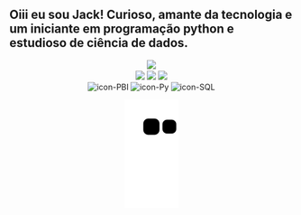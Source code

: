 ## Oiii eu sou Jack! Curioso, amante da tecnologia e um iniciante em programação python e estudioso de ciência de dados.
<div align="center">
<img height="180em" src="https://github-readme-stats-eight-theta.vercel.app/api?username=analistajack&show_icons=true&theme=dracula&include_all_commits=true&count_private=true"/>
 
<div>
  <a href="https://www.linkedin.com/in/jacsonglashorester/" target="_blank"><img src="https://img.shields.io/badge/-LinkedIn-%230077B5?style=for-the-badge&logo=linkedin&logoColor=white" target="_blank"></a> 
  <a href = "mailto:jakpoa@gmail.com"><img src="https://img.shields.io/badge/-Gmail-%23333?style=for-the-badge&logo=gmail&logoColor=white" target="_blank"></a>
  <a href="https://instagram.com/jack.glashorester" target="_blank"><img src="https://img.shields.io/badge/-Instagram-%23E4405F?style=for-the-badge&logo=instagram&logoColor=white" target="_blank"></a>

 <div style="display: inline_block">
  <img align="center" alt="icon-PBI" height="30" width="30" src="https://upload.wikimedia.org/wikipedia/commons/thumb/c/cf/New_Power_BI_Logo.svg/2048px-New_Power_BI_Logo.svg.png">
  <img align="center" alt="icon-Py" height="30" width="30" src="https://cdn.jsdelivr.net/gh/devicons/devicon/icons/python/python-original-wordmark.svg">
  <img align="center" alt="icon-SQL" height="30" width="30" src="https://cdn.jsdelivr.net/gh/devicons/devicon/icons/mysql/mysql-original-wordmark.svg">
 </div>
 
 
  ![Snake animation](https://github.com/rafaballerini/rafaballerini/blob/output/github-contribution-grid-snake.svg)
 
</div>
